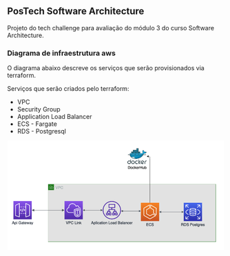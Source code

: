 ## PosTech Software Architecture

Projeto do tech challenge para avaliação do módulo 3 do curso Software Architecture.

### Diagrama de infraestrutura aws

O diagrama abaixo descreve os serviços que serão provisionados via terraform.

Serviços que serão criados pelo terraform:
- VPC 
- Security Group
- Application Load Balancer
- ECS - Fargate
- RDS - Postgresql


![alt text](./img/aws-diagram.png)

